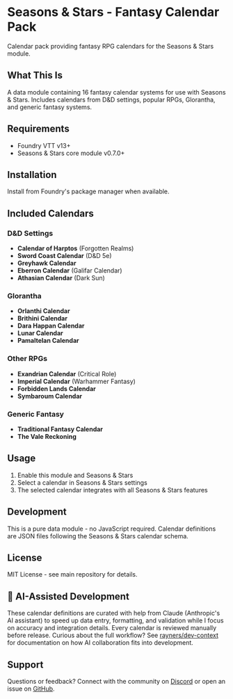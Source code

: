 # Seasons & Stars - Fantasy Calendar Pack

Calendar pack providing fantasy RPG calendars for the Seasons & Stars module.

## What This Is

A data module containing 16 fantasy calendar systems for use with Seasons & Stars. Includes calendars from D&D settings, popular RPGs, Glorantha, and generic fantasy systems.

## Requirements

- Foundry VTT v13+
- Seasons & Stars core module v0.7.0+

## Installation

Install from Foundry's package manager when available.

## Included Calendars

### D&D Settings

- **Calendar of Harptos** (Forgotten Realms)
- **Sword Coast Calendar** (D&D 5e)
- **Greyhawk Calendar**
- **Eberron Calendar** (Galifar Calendar)
- **Athasian Calendar** (Dark Sun)

### Glorantha

- **Orlanthi Calendar**
- **Brithini Calendar**
- **Dara Happan Calendar**
- **Lunar Calendar**
- **Pamaltelan Calendar**

### Other RPGs

- **Exandrian Calendar** (Critical Role)
- **Imperial Calendar** (Warhammer Fantasy)
- **Forbidden Lands Calendar**
- **Symbaroum Calendar**

### Generic Fantasy

- **Traditional Fantasy Calendar**
- **The Vale Reckoning**

## Usage

1. Enable this module and Seasons & Stars
2. Select a calendar in Seasons & Stars settings
3. The selected calendar integrates with all Seasons & Stars features

## Development

This is a pure data module - no JavaScript required. Calendar definitions are JSON files following the Seasons & Stars calendar schema.

## License

MIT License - see main repository for details.

## 🤖 AI-Assisted Development

These calendar definitions are curated with help from Claude (Anthropic's AI assistant) to speed up data entry, formatting, and validation while I focus on accuracy and integration details. Every calendar is reviewed manually before release. Curious about the full workflow? See [rayners/dev-context](https://github.com/rayners/dev-context) for documentation on how AI collaboration fits into development.

## Support

Questions or feedback? Connect with the community on [Discord](https://discord.gg/tqZnxAdEqE) or open an issue on [GitHub](https://github.com/rayners/fvtt-seasons-and-stars/issues).
